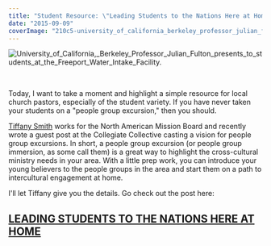```yaml
---
title: "Student Resource: \"Leading Students to the Nations Here at Home\""
date: "2015-09-09"
coverImage: "210c5-university_of_california_berkeley_professor_julian_fulton_presents_to_students_at_the_freeport_water_intake_facility..jpg"
---
```


![University_of_California,_Berkeley_Professor_Julian_Fulton_presents_to_students_at_the_Freeport_Water_Intake_Facility.](images/University_of_California_Berkeley_Professor_Julian_Fulton_presents_to_students_at_the_Freeport_Water_Intake_Facility.-1024x683.jpg)

 

Today, I want to take a moment and highlight a simple resource for local church pastors, especially of the student variety. If you have never taken your students on a "people group excursion," then you should.

[Tiffany Smith](https://twitter.com/tiffanydsmith) works for the North American Mission Board and recently wrote a guest post at the Collegiate Collective casting a vision for people group excursions. In short, a people group excursion (or people group immersion, as some call them) is a great way to highlight the cross-cultural ministry needs in your area. With a little prep work, you can introduce your young believers to the people groups in the area and start them on a path to intercultural engagement at home.

I'll let Tiffany give you the details. Go check out the post here:

## [LEADING STUDENTS TO THE NATIONS HERE AT HOME](http://collegiatecollective.com/leading-students-to-the-nations-here-at-home/#.VfAd0NNVhBd)
